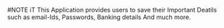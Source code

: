 #NOTE iT
This Application provides users to save their Important Deatils such as email-Ids, Passwords, Banking details And much more.
